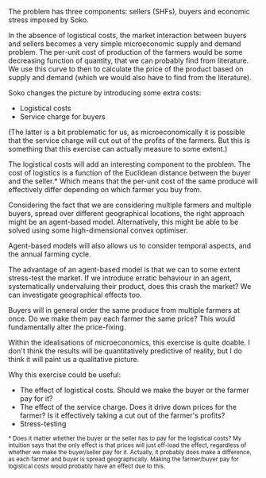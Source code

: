 The problem has three components: sellers (SHFs), buyers and economic stress imposed by Soko.

In the absence of logistical costs, the market interaction between buyers and sellers becomes a very simple microeconomic supply and demand problem. The per-unit cost of production of the farmers would be some decreasing function of quantity, that we can probably find from literature. We use this curve to then to calculate the price of the product based on supply and demand (which we would also have to find from the literature).

Soko changes the picture by introducing some extra costs:

- Logistical costs
- Service charge for buyers

(The latter is a bit problematic for us, as microeconomically it is possible that the service charge will cut out of the profits of the farmers. But this is something that this exercise can actually measure to some extent.)

The logistical costs will add an interesting component to the problem. The cost of logistics is a function of the Euclidean distance between the buyer and the seller.\* Which means that the per-unit cost of the same produce will effectively differ depending on which farmer you buy from.

Considering the fact that we are considering multiple farmers and multiple buyers, spread over different geographical locations, the right approach might be an agent-based model. Alternatively, this might be able to be solved using some high-dimensional convex optimiser.

Agent-based models will also allows us to consider temporal aspects, and the annual farming cycle. 

The advantage of an agent-based model is that we can to some extent stress-test the market. If we introduce erratic behaviour in an agent, systematically undervaluing their product, does this crash the market? We can investigate geographical effects too.

Buyers will in general order the same produce from multiple farmers at once. Do we make them pay each farmer the same price? This would fundamentally alter the price-fixing.

Within the idealisations of microeconomics, this exercise is quite doable. I don't think the results will be quantitatively predictive of reality, but I do think it will paint us a qualitative picture.

Why this exercise could be useful:

- The effect of logistical costs. Should we make the buyer or the farmer pay for it?
- The effect of the service charge. Does it drive down prices for the farmer? Is it effectively taking a cut out of the farmer's profits?
- Stress-testing

<small> \* Does it matter whether the buyer or the seller has to pay for the logistical costs? My intuition says that the only effect is that prices will just off-load the effect, regardless of whether we make the buyer/seller pay for it. Actually, it probably does make a difference, as each farmer and buyer is spread geographically. Making the farmer/buyer pay for logistical costs would probably have an effect due to this. </small>
<!--stackedit_data:
eyJoaXN0b3J5IjpbLTIwNTMzNjA1NzAsMTEzNzg4MjAwNywxOT
k3MzU4NjY0LDEwNDc2NTI4ODRdfQ==
-->